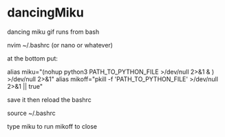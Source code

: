 # dancingMiku
dancing miku gif runs from bash

nvim ~/.bashrc
(or nano or whatever)

at the bottom put:


alias miku="(nohup python3 PATH_TO_PYTHON_FILE >/dev/null 2>&1 & ) >/dev/null 2>&1"
alias mikoff="pkill -f 'PATH_TO_PYTHON_FILE' >/dev/null 2>&1 || true"

save it 
then reload the bashrc

source ~/.bashrc


type miku to run
mikoff to close 


